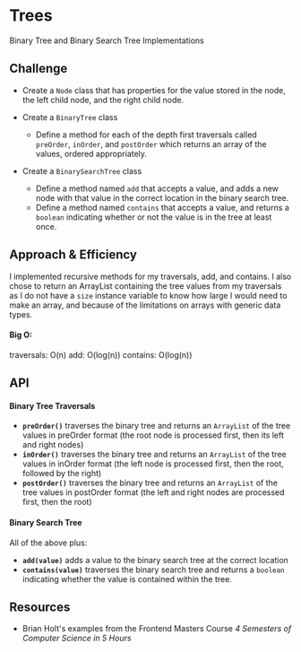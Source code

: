 # Trees
<!-- Short summary or background information -->
Binary Tree and Binary Search Tree Implementations

## Challenge
<!-- Description of the challenge -->
* Create a `Node` class that has properties for the value stored in the node, the left child node, and the right child node.

* Create a `BinaryTree` class
  * Define a method for each of the depth first traversals called `preOrder`, `inOrder`, and `postOrder` which returns an array of the values, ordered appropriately.

* Create a `BinarySearchTree` class
  * Define a method named `add` that accepts a value, and adds a new node with that value in the correct location in the binary search tree.
  * Define a method named `contains` that accepts a value, and returns a `boolean` indicating whether or not the value is in the tree at least once.

## Approach & Efficiency
<!-- What approach did you take? Why? What is the Big O space/time for this approach? -->
I implemented recursive methods for my traversals, add, and contains. I also chose to return an ArrayList containing the tree values from my traversals as I do not have a `size` instance variable to know how large I would need to make an array, and because of the limitations on arrays with generic data types.
#### Big O:
traversals: O(n)
add: O(log(n))
contains: O(log(n))

## API
<!-- Description of each method publicly available in each of your trees -->
#### Binary Tree Traversals
* __`preOrder()`__ traverses the binary tree and returns an `ArrayList` of the tree values in preOrder format (the root node is processed first, then its left and right nodes)
* __`inOrder()`__ traverses the binary tree and returns an `ArrayList` of the tree values in inOrder format (the left node is processed first, then the root, followed by the right) 
* __`postOrder()`__ traverses the binary tree and returns an `ArrayList` of the tree values in postOrder format (the left and right nodes are processed first, then the root)

#### Binary Search Tree
All of the above plus:
* __`add(value)`__ adds a value to the binary search tree at the correct location
* __`contains(value)`__ traverses the binary search tree and returns a `boolean` indicating whether the value is contained within the tree.

## Resources
* Brian Holt's examples from the Frontend Masters Course _4 Semesters of Computer Science in 5 Hours_